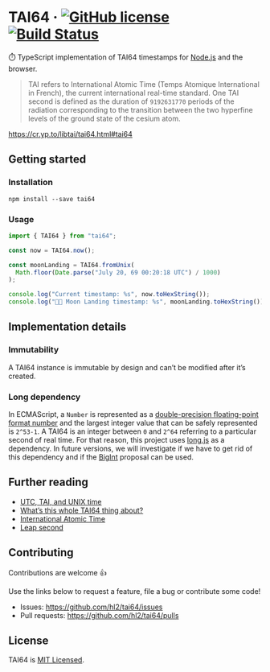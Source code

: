 # TAI64 &middot; [![GitHub license](https://img.shields.io/badge/license-MIT-blue.svg)](https://github.com/kevinpollet/typescript-node-module-starter/blob/master/LICENSE.md) [![Build Status](https://travis-ci.com/hl2/tai64.svg?token=tSMJcyr4W5f93JMvoe6S&branch=master)](https://travis-ci.com/hl2/tai64)

⏱️ TypeScript implementation of TAI64 timestamps for [Node.js](https://nodejs.org/en/) and the browser.

> TAI refers to International Atomic Time (Temps Atomique International in French), the current international real-time standard. One TAI second is defined as the duration of `9192631770` periods of the radiation corresponding to the transition between the two hyperfine levels of the ground state of the cesium atom.

https://cr.yp.to/libtai/tai64.html#tai64

## Getting started

### Installation

```shell
npm install --save tai64
```

### Usage

```javascript
import { TAI64 } from "tai64";

const now = TAI64.now();

const moonLanding = TAI64.fromUnix(
  Math.floor(Date.parse("July 20, 69 00:20:18 UTC") / 1000)
);

console.log("Current timestamp: %s", now.toHexString());
console.log("🚀🌝 Moon Landing timestamp: %s", moonLanding.toHexString());
```

## Implementation details

### Immutability

A TAI64 instance is immutable by design and can’t be modified after it’s created.

### Long dependency

In ECMAScript, a `Number` is represented as a [double-precision floating-point format number](http://en.wikipedia.org/wiki/Double_precision_floating-point_format) and the largest integer value that can be safely
represented is `2^53-1`. A TAI64 is an integer between `0` and `2^64` referring to a particular second of real time. For that reason, this project uses [long.js](https://github.com/dcodeIO/long.js) as a dependency. In future versions, we will investigate if we have to get rid of this dependency and if the [BigInt](https://github.com/tc39/proposal-bigint) proposal can be used.

## Further reading

- [UTC, TAI, and UNIX time](https://cr.yp.to/proto/utctai.html)
- [What’s this whole TAI64 thing about?](http://dyscour.se/post/12679668746/using-tai64-for-logging)
- [International Atomic Time](https://en.wikipedia.org/wiki/International_Atomic_Time)
- [Leap second](https://en.wikipedia.org/wiki/Leap_second)

## Contributing

Contributions are welcome 👍

Use the links below to request a feature, file a bug or contribute some code!

- Issues: https://github.com/hl2/tai64/issues
- Pull requests: https://github.com/hl2/tai64/pulls

## License

TAI64 is [MIT Licensed](./LICENSE.md).
